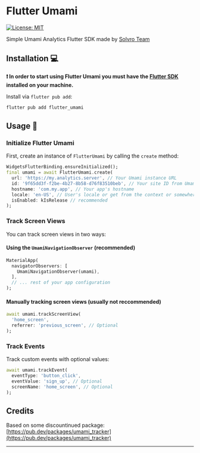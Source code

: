 # Flutter Umami

[![License: MIT][license_badge]][license_link]

Simple Umami Analytics Flutter SDK made by [Solvro Team][solvro_link]

## Installation 💻

**❗ In order to start using Flutter Umami you must have the [Flutter SDK][flutter_install_link] installed on your machine.**

Install via `flutter pub add`:

```sh
flutter pub add flutter_umami
```

## Usage 🚀

### Initialize Flutter Umami

First, create an instance of `FlutterUmami` by calling the `create` method:

```dart
WidgetsFlutterBinding.ensureInitialized();
final umami = await FlutterUmami.create(
  url: 'https://my.analytics.server', // Your Umami instance URL
  id: '9f65dd3f-f2be-4b27-8b58-d76f83510beb', // Your site ID from Umami dashboard
  hostname: 'com.my.app', // Your app's hostname
  locale: 'en-US', // User's locale or get from the context or somewhere
  isEnabled: kIsRelease // recommended
);
```

### Track Screen Views

You can track screen views in two ways:

#### Using the `UmamiNavigationObserver` (recommended)

```dart
MaterialApp(
  navigatorObservers: [
    UmamiNavigationObserver(umami),
  ],
  // ... rest of your app configuration
);
```

#### Manually tracking screen views (usually not reccommended)

```dart
await umami.trackScreenView(
  'home_screen',
  referrer: 'previous_screen', // Optional
);
```

### Track Events

Track custom events with optional values:

```dart
await umami.trackEvent(
  eventType: 'button_click',
  eventValue: 'sign_up', // Optional
  screenName: 'home_screen', // Optional
);
```

## Credits

Based on some discountinued package: [https://pub.dev/packages/umami_tracker](https://pub.dev/packages/umami_tracker)

---

[flutter_install_link]: https://docs.flutter.dev/get-started/install
[license_badge]: https://img.shields.io/badge/license-MIT-blue.svg
[license_link]: https://opensource.org/licenses/MIT
[solvro_link]: https://solvro.pwr.edu.pl

